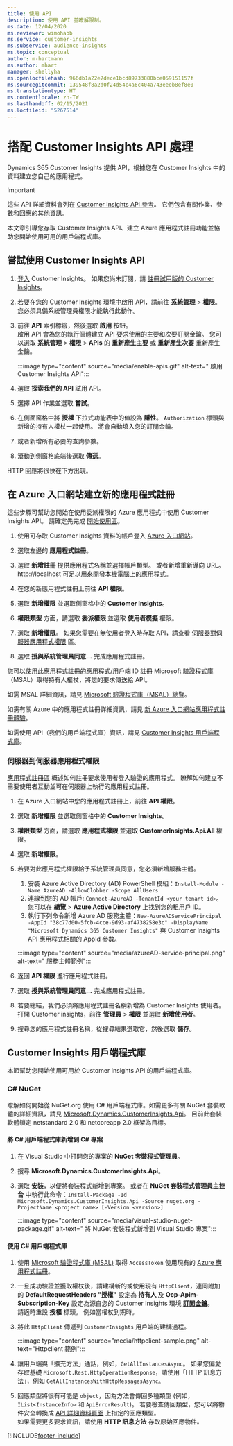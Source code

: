 ```yaml
---
title: 使用 API
description: 使用 API 並瞭解限制。
ms.date: 12/04/2020
ms.reviewer: wimohabb
ms.service: customer-insights
ms.subservice: audience-insights
ms.topic: conceptual
author: m-hartmann
ms.author: mhart
manager: shellyha
ms.openlocfilehash: 966db1a22e7dece1bcd89733880bce059151157f
ms.sourcegitcommit: 139548f8a2d0f24d54c4a6c404a743eeeb8ef8e0
ms.translationtype: HT
ms.contentlocale: zh-TW
ms.lasthandoff: 02/15/2021
ms.locfileid: "5267514"
---
```

# <a name="work-with-customer-insights-apis"></a>搭配 Customer Insights API 處理

Dynamics 365 Customer Insights 提供 API，根據您在 Customer Insights 中的資料建立您自己的應用程式。

> [!IMPORTANT]
> 這些 API 詳細資料會列在 [Customer Insights API 參考](https://developer.ci.ai.dynamics.com/api-details#api=CustomerInsights)。 它們包含有關作業、參數和回應的其他資訊。

本文章引導您存取 Customer Insights API、建立 Azure 應用程式註冊功能並協助您開始使用可用的用戶端程式庫。

## <a name="get-started-trying-the-customer-insights-apis"></a>嘗試使用 Customer Insights API

1. [登入](https://home.ci.ai.dynamics.com) Customer Insights。 如果您尚未訂閱，請 [註冊試用版的 Customer Insights](https://aka.ms/tryci)。

1. 若要在您的 Customer Insights 環境中啟用 API，請前往 **系統管理** > **權限**。 您必須具備系統管理員權限才能執行此動作。

1. 前往 **API** 索引標籤，然後選取 **啟用** 按鈕。    
   啟用 API 會為您的執行個體建立 API 要求使用的主要和次要訂閱金鑰。 您可以選取 **系統管理** > **權限** > **APIs** 的 **重新產生主要** 或 **重新產生次要** 重新產生金鑰。

   :::image type="content" source="media/enable-apis.gif" alt-text=" 啟用 Customer Insights API":::

1. 選取 **探索我們的 API** 試用 API。

1. 選擇 API 作業並選取 **嘗試**。

1. 在側面窗格中將 **授權** 下拉式功能表中的值設為 **隱性**。 `Authorization` 標頭與新增的持有人權杖一起使用。 將會自動填入您的訂閱金鑰。
  
1. 或者新增所有必要的查詢參數。

1. 滾動到側窗格底端後選取 **傳送**。

HTTP 回應將很快在下方出現。

## <a name="create-a-new-app-registration-in-the-azure-portal"></a>在 Azure 入口網站建立新的應用程式註冊

這些步驟可幫助您開始在使用委派權限的 Azure 應用程式中使用 Customer Insights API。 請確定先完成 [開始使用區](#get-started-trying-the-customer-insights-apis)。

1. 使用可存取 Customer Insights 資料的帳戶登入 [Azure 入口網站](https://portal.azure.com)。

1. 選取左邊的 **應用程式註冊**。

1. 選取 **新增註冊** 提供應用程式名稱並選擇帳戶類型。
   或者新增重新導向 URL。 http://localhost 可足以用來開發本機電腦上的應用程式。

1. 在您的新應用程式註冊上前往 **API 權限**。

1. 選取 **新增權限** 並選取側窗格中的 **Customer Insights**。

1. **權限類型** 方面，請選取 **委派權限** 並選取 **使用者模擬** 權限。

1. 選取 **新增權限**。 如果您需要在無使用者登入時存取 API，請查看 [伺服器對伺服器應用程式權限](#server-to-server-application-permissions) 區。

1. 選取 **授與系統管理員同意...** 完成應用程式註冊。

您可以使用此應用程式註冊的應用程式/用戶端 ID 註冊 Microsoft 驗證程式庫（MSAL）取得持有人權杖，將您的要求傳送給 API。

如需 MSAL 詳細資訊，請見 [Microsoft 驗證程式庫（MSAL）總覽](https://docs.microsoft.com/azure/active-directory/develop/msal-overview)。

如需有關 Azure 中的應用程式註冊詳細資訊，請見 [新 Azure 入口網站應用程式註冊體驗](https://docs.microsoft.com/azure/active-directory/develop/app-registration-portal-training-guide)。

如需使用 API（我們的用戶端程式庫）資訊，請見 [Customer Insights 用戶端程式庫](#customer-insights-client-libraries)。

### <a name="server-to-server-application-permissions"></a>伺服器到伺服器應用程式權限

[應用程式註冊區](#create-a-new-app-registration-in-the-azure-portal) 概述如何註冊要求使用者登入驗證的應用程式。 瞭解如何建立不需要使用者互動並可在伺服器上執行的應用程式註冊。

1. 在 Azure 入口網站中您的應用程式註冊上，前往 **API 權限**。

1. 選取 **新增權限** 並選取側窗格中的 **Customer Insights**。

1. **權限類型** 方面，請選取 **應用程式權限** 並選取 **CustomerInsights.Api.All** 權限。

1. 選取 **新增權限**。

1. 若要對此應用程式權限給予系統管理員同意，您必須新增服務主體。

   1. 安裝 Azure Active Directory (AD) PowerShell 模組：`Install-Module -Name AzureAD -AllowClobber -Scope AllUsers`
   1. 連線到您的 AD 帳戶: `Connect-AzureAD -TenantId <your tenant id>`。 您可以在 **總覽** > **Azure Active Directory** 上找到您的租用戶 ID。
   1. 執行下列命令新增 Azure AD 服務主體：`New-AzureADServicePrincipal -AppId "38c77d00-5fcb-4cce-9d93-af4738258e3c" -DisplayName "Microsoft Dynamics 365 Customer Insights"` 與 Customer Insights API 應用程式相關的 AppId 參數。

   :::image type="content" source="media/azureAD-service-principal.png" alt-text=" 服務主體範例":::

1. 返回 **API 權限** 進行應用程式註冊。

1. 選取 **授與系統管理員同意...** 完成應用程式註冊。

1. 若要總結，我們必須將應用程式註冊名稱新增為 Customer Insights 使用者。    
   打開 Customer insights，前往 **管理員** > **權限** 並選取 **新增使用者**。

1. 搜尋您的應用程式註冊名稱，從搜尋結果選取它，然後選取 **儲存**。

## <a name="customer-insights-client-libraries"></a>Customer Insights 用戶端程式庫

本節幫助您開始使用可用於 Customer Insights API 的用戶端程式庫。

### <a name="c-nuget"></a>C# NuGet

瞭解如何開始從 NuGet.org 使用 C# 用戶端程式庫。如需更多有關 NuGet 套裝軟體的詳細資訊，請見 [Microsoft.Dynamics.CustomerInsights.Api](https://www.nuget.org/packages/Microsoft.Dynamics.CustomerInsights.Api/)。 目前此套裝軟體鎖定 netstandard 2.0 和 netcoreapp 2.0 框架為目標。

#### <a name="add-the-c-client-library-to-a-c-project"></a>將 C# 用戶端程式庫新增到 C# 專案

1. 在 Visual Studio 中打開您的專案的 **NuGet 套裝程式管理員**。

1. 搜尋 **Microsoft.Dynamics.CustomerInsights.Api**。

1. 選取 **安裝**，以便將套裝程式新增到專案。
   或者在 **NuGet 套裝程式管理員主控台** 中執行此命令：`Install-Package -Id Microsoft.Dynamics.CustomerInsights.Api -Source nuget.org -ProjectName <project name> [-Version <version>]`

   :::image type="content" source="media/visual-studio-nuget-package.gif" alt-text=" 將 NuGet 套裝程式新增到 Visual Studio 專案":::

#### <a name="use-the-c-client-library"></a>使用 C# 用戶端程式庫

1. 使用 [Microsoft 驗證程式庫 (MSAL)](https://docs.microsoft.com/azure/active-directory/develop/msal-overview) 取得 `AccessToken` 使用現有的 [Azure 應用程式註冊](#create-a-new-app-registration-in-the-azure-portal)。

1. 一旦成功驗證並獲取權杖後，請建構新的或使用現有 `HttpClient`，連同附加的 **DefaultRequestHeaders "授權"** 設定為 **持有人 <access token>** 及 **Ocp-Apim-Subscription-Key** 設定為源自您的 Customer Insights 環境 [**訂閱金鑰**](#get-started-trying-the-customer-insights-apis)。    
   請適時重設 **授權** 標頭。 例如當權杖到期時。

1. 將此 `HttpClient` 傳遞到 `CustomerInsights` 用戶端的建構過程。

   :::image type="content" source="media/httpclient-sample.png" alt-text="Httpclient 範例":::

1. 讓用戶端與「擴充方法」通話，例如，`GetAllInstancesAsync`。 如果您偏愛存取基礎 `Microsoft.Rest.HttpOperationResponse`，請使用「HTTP 訊息方法」，例如 `GetAllInstancesWithHttpMessagesAsync`。

1. 回應類型將很有可能是 `object`，因為方法會傳回多種類型 (例如，`IList<InstanceInfo>` 和 `ApiErrorResult`)。 若要檢查傳回類型，您可以將物件安全轉換成 [API 詳細資料頁面](https://developer.ci.ai.dynamics.com/api-details#api=CustomerInsights) 上指定的回應類型。    
   如果需要更多要求資訊，請使用 **HTTP 訊息方法** 存取原始回應物件。


[!INCLUDE[footer-include](../includes/footer-banner.md)]